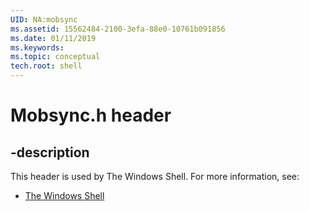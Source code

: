 ```yaml
---
UID: NA:mobsync
ms.assetid: 15562484-2100-3efa-88e0-10761b091856
ms.date: 01/11/2019
ms.keywords: 
ms.topic: conceptual
tech.root: shell
---
```


# Mobsync.h header


## -description


This header is used by The Windows Shell. For more information, see:

- [The Windows Shell](../_shell/index.md)

